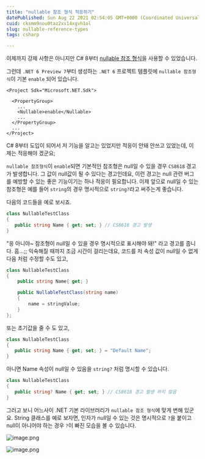```yaml
---
title: "nullable 참조 형식 적응하기"
datePublished: Sun Aug 22 2021 02:54:05 GMT+0000 (Coordinated Universal Time)
cuid: cksmm9nou0taz2xs14xgvh1ol
slug: nullable-reference-types
tags: csharp

---
```


이제까지 강제 사항은 아니지만 C# 8부터 [nullable 참조 형식](https://docs.microsoft.com/ko-kr/dotnet/csharp/nullable-references)을 사용할 수 있었습니다.

그런데 `.NET 6 Preview 7`부터 생성하는 `.NET 6` 프로젝트 템플릿에 `nullable 참조형식`이 기본 `enable` 되어 있습니다.

```xaml
<Project Sdk="Microsoft.NET.Sdk">

  <PropertyGroup>
    ...
    <Nullable>enable</Nullable>
    ...
  </PropertyGroup>
  ...
</Project>
```

C# 8부터 도입이 되어서 저 기능을 알고는 있었지만 적응이 안돼 안쓰고 있었는데, 이제는 적응해야 겠군요;

`nullable 참조형식`이 `enable`되면 기본적인 참조형은 null일 수 있을 경우 `CS8618` 경고가 발생합니다. 그 값이 null값이 될 수 있다는 경고인데요, 이런 경고는 null 관련 버그를 예방할 수 있는 좋은 기능이기는 하나 적응이 필요합니다. 이제 앞으로 null일 수 있는 참조형은 예를 들어 `string`의 경우 명시적으로 `string?`라고 써주는게 좋습니다.

다음의 코드들을 예로 보시죠.

```csharp
class NullableTestClass
{
   public string Name { get; set; } // CS8618 경고 발생
}
```

"응 아니야~ 참조형이 null일 수 있을 경우 명시적으로 표시해야 돼!" 라고 경고를 줍니다. 흠...;; 익숙해질 때까지 조금 시간이 걸리는데요, 코드를 저 속성 값이 null일 수 없게 다음 처럼 수정할 수도 있고,

```csharp
class NullableTestClass
{
    public string Name{ get; }

    public NullableTestClass(string name)
    {
        name = stringValue;
    }
};
```

또는 초기값을 줄 수 도 있고,

```csharp
class NullableTestClass
{
   public string Name { get; set; } = "Default Name";
}
```

아니면 Name 속성이 null일 수 있음을 `string?` 처럼 명시할 수 있습니다.

```csharp
class NullableTestClass
{
   public string? Name { get; set; } // CS8618 경고 발생 하지 않음
}
```

그러고 보니 어느사이 .NET 기본 라이브러리가 `nullable 참조 형식`에 맞게 변해 있군요.
String 클래스를 예로 보자면, 인자가 null일 수 있는 것은 명시적으로 `?`을 붙이고 null이 아니어야 하는 경우 `?`이 빠진 모습을 볼 수 있습니다.

![image.png](https://cdn.hashnode.com/res/hashnode/image/upload/v1629600789060/FqGsyV98R.png)

![image.png](https://cdn.hashnode.com/res/hashnode/image/upload/v1629600798218/bVXkZWEqS.png)
